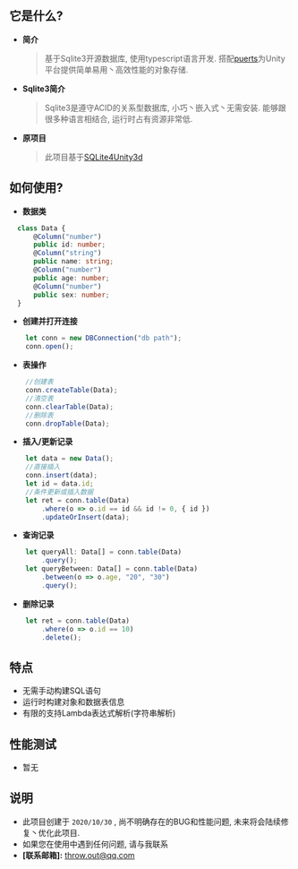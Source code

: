 ## 它是什么?

* **简介**
  > 基于Sqlite3开源数据库, 使用typescript语言开发. 
  > 搭配[puerts](https://github.com/Tencent/puerts)为Unity平台提供简单易用丶高效性能的对象存储. 

* **Sqlite3简介**
  > Sqlite3是遵守ACID的关系型数据库, 小巧丶嵌入式丶无需安装. 
  > 能够跟很多种语言相结合, 运行时占有资源非常低. 

* **原项目**
  > 此项目基于[SQLite4Unity3d](https://github.com/robertohuertasm/SQLite4Unity3d)
 
## 如何使用?
* **数据类**
``` ts
  class Data {
      @Column("number")
      public id: number;
      @Column("string")
      public name: string;
      @Column("number")
      public age: number;
      @Column("number")
      public sex: number;
  }
```

* **创建并打开连接**
``` ts
    let conn = new DBConnection("db path");
    conn.open();
```

* **表操作**
``` ts
    //创建表
    conn.createTable(Data);
    //清空表
    conn.clearTable(Data);
    //删除表
    conn.dropTable(Data);
```

* **插入/更新记录**
``` ts
    let data = new Data();
    //直接插入
    conn.insert(data);
    let id = data.id;
    //条件更新或插入数据
    let ret = conn.table(Data)
        .where(o => o.id == id && id != 0, { id })
        .updateOrInsert(data);
```

* **查询记录**
``` ts
    let queryAll: Data[] = conn.table(Data)
        .query();
    let queryBetween: Data[] = conn.table(Data)
        .between(o => o.age, "20", "30")
        .query();
```

- **删除记录**
``` ts
    let ret = conn.table(Data)
        .where(o => o.id == 10)
        .delete();
```

## 特点
* 无需手动构建SQL语句
* 运行时构建对象和数据表信息
* 有限的支持Lambda表达式解析(字符串解析)

## **性能测试**
* 暂无

## 说明
* 此项目创建于 `2020/10/30` , 尚不明确存在的BUG和性能问题, 未来将会陆续修复丶优化此项目.
* 如果您在使用中遇到任何问题, 请与我联系
* **[联系邮箱]:** <throw.out@qq.com>

